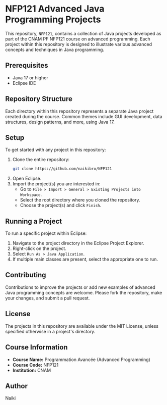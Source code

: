
# NFP121 Advanced Java Programming Projects

This repository, `NFP121`, contains a collection of Java projects developed as part of the CNAM PF NFP121 course on advanced programming. Each project within this repository is designed to illustrate various advanced concepts and techniques in Java programming.

## Prerequisites

- Java 17 or higher
- Eclipse IDE

## Repository Structure

Each directory within this repository represents a separate Java project created during the course. Common themes include GUI development, data structures, design patterns, and more, using Java 17.

## Setup

To get started with any project in this repository:

1. Clone the entire repository:
   ```bash
   git clone https://github.com/naikibro/NFP121
   ```
2. Open Eclipse.
3. Import the project(s) you are interested in:
   - Go to `File > Import > General > Existing Projects into Workspace`.
   - Select the root directory where you cloned the repository.
   - Choose the project(s) and click `Finish`.

## Running a Project

To run a specific project within Eclipse:

1. Navigate to the project directory in the Eclipse Project Explorer.
2. Right-click on the project.
3. Select `Run As > Java Application`.
4. If multiple main classes are present, select the appropriate one to run.

## Contributing

Contributions to improve the projects or add new examples of advanced Java programming concepts are welcome. Please fork the repository, make your changes, and submit a pull request.

## License

The projects in this repository are available under the MIT License, unless specified otherwise in a project's directory.

## Course Information

- **Course Name:** Programmation Avancée (Advanced Programming)
- **Course Code:** NFP121
- **Institution:** CNAM

## Author

Naiki
